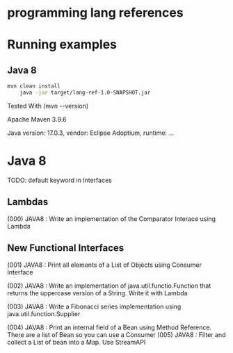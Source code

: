 programming lang references
===========================

# Running examples

## Java 8

```bash
mvn clean install
    java -jar target/lang-ref-1.0-SNAPSHOT.jar
```

Tested With (mvn --version)

Apache Maven 3.9.6

Java version: 17.0.3, vendor: Eclipse Adoptium, runtime: ...

# Java 8 

TODO:
default keyword in Interfaces

## Lambdas

(000) JAVA8 : Write an implementation of the Comparator Interace using Lambda

## New Functional Interfaces

(001) JAVA8 : Print all elements of a List of Objects using Consumer Interface 

(002) JAVA8 : Write an implementation of java.util.functio.Function that returns the uppercase version of a String. Write it with Lambda

(003) JAVA8 : Write a Fibonacci series implementation using java.util.function.Supplier

(004) JAVA8 : Print an internal field of a Bean using Method Reference. There are a list of Bean so you can use a Consumer
(005) JAVA8 : Filter and collect a List of bean into a Map. Use StreamAPI
